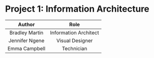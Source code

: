 # Project 1: Information Architecture

|Author|Role|
|:---:|:---:|
|Bradley Martin|Information Architect|
|Jennifer Ngene|Visual Designer|
|Emma Campbell|Technician|


